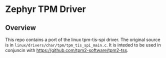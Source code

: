 # Zephyr TPM Driver

## Overview
This repo contains a port of the linux tpm-tis-spi driver. The original
source is in `linux/drivers/char/tpm/tpm_tis_spi_main.c`. It is inteded
to be used in conjuncin with https://github.com/tpm2-software/tpm2-tss.
